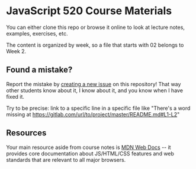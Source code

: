 # JavaScript 520 Course Materials

You can either clone this repo or browse it online to look at lecture notes,
examples, exercises, etc.

The content is organized by week, so a file that starts with 02
belongs to Week 2.

## Found a mistake?

Report the mistake by [creating a new issue][new-issue] on this repository!
That way other students know about it, I know about it, and you know when I have
fixed it.

Try to be precise: link to a specific line in a specific file like
"There's a word missing at https://gitlab.com/url/to/project/master/README.md#L1-L2"

[new-issue]: https://docs.gitlab.com/ce/user/project/issues/create_new_issue.html#new-issue-from-the-project-39-s-dashboard

## Resources

Your main resource aside from course notes is [MDN Web Docs](https://developer.mozilla.org/en-US/) -- it provides
core documentation about JS/HTML/CSS features and web standards that are relevant to all major browsers.
